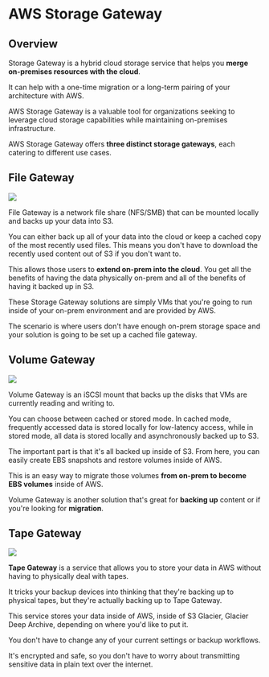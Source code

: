 # AWS Storage Gateway

## Overview

Storage Gateway is a hybrid cloud storage service that helps you **merge on-premises resources with the cloud**.

It can help with a one-time migration or a long-term pairing of your architecture with AWS.

AWS Storage Gateway is a valuable tool for organizations seeking to leverage cloud storage capabilities while maintaining on-premises infrastructure.

AWS Storage Gateway offers **three distinct storage gateways**, each catering to different use cases.


## File Gateway

![](https://d1.awsstatic.com/cloud-storage/Amazon%20S3%20File%20Gateway%20How%20It%20Works%20Diagram.96e9f7180c6ec8b6212b4d6fadc4a9ac4507b421.png)

File Gateway is a network file share (NFS/SMB) that can be mounted locally and backs up your data into S3.

You can either back up all of your data into the cloud or keep a cached copy of the most recently used files. This means you don't have to download the recently used content out of S3 if you don't want to.

This allows those users to **extend on-prem into the cloud**. You get all the benefits of having the data physically on-prem and all of the benefits of having it backed up in S3.

These Storage Gateway solutions are simply VMs that you're going to run inside of your on-prem environment and are provided by AWS.

The scenario is where users don't have enough on-prem storage space and your solution is going to be set up a cached file gateway.


## Volume Gateway

![](https://d1.awsstatic.com/cloud-storage/volume-gateway-diagram.eedd58ab3fb8a5dcae088622b5c1595dac21a04b.png)

Volume Gateway is an iSCSI mount that backs up the disks that VMs are currently reading and writing to.

You can choose between cached or stored mode. In cached mode, frequently accessed data is stored locally for low-latency access, while in stored mode, all data is stored locally and asynchronously backed up to S3.

The important part is that it's all backed up inside of S3. From here, you can easily create EBS snapshots and restore volumes inside of AWS.

This is an easy way to migrate those volumes **from on-prem to become EBS volumes** inside of AWS.

Volume Gateway is another solution that's great for **backing up** content or if you're looking for **migration**.


## Tape Gateway

![](https://d1.awsstatic.com/product-marketing/Product-Page-Diagram_Tape-Gateway_HIW%402x%20(2).5ba3326ea93003722acc487804a34971613ec3c1.png)

**Tape Gateway** is a service that allows you to store your data in AWS without having to physically deal with tapes.

It tricks your backup devices into thinking that they're backing up to physical tapes, but they're actually backing up to Tape Gateway.

This service stores your data inside of AWS, inside of S3 Glacier, Glacier Deep Archive, depending on where you'd like to put it.

You don't have to change any of your current settings or backup workflows.

It's encrypted and safe, so you don't have to worry about transmitting sensitive data in plain text over the internet.
